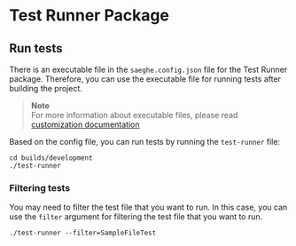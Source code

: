 # Test Runner Package

## Run tests

There is an executable file in the `saeghe.config.json` file for the Test Runner package.
Therefore, you can use the executable file for running tests after building the project.

> **Note**  
> For more information about executable files, please read [customization documentation](https://saeghe.com/documentations/customization)

Based on the config file, you can run tests by running the `test-runner` file:

```shell
cd builds/development
./test-runner
```

### Filtering tests

You may need to filter the test file that you want to run. 
In this case, you can use the `filter` argument for filtering the test file that you want to run.

```shell
./test-runner --filter=SampleFileTest
```
